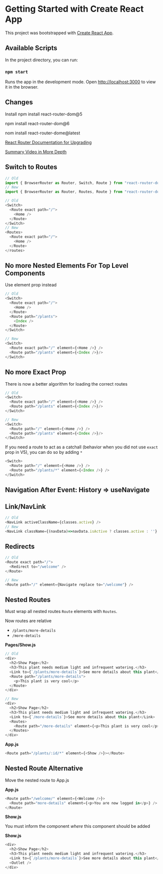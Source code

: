 # Getting Started with Create React App

This project was bootstrapped with [Create React App](https://github.com/facebook/create-react-app).

## Available Scripts

In the project directory, you can run:

### `npm start`

Runs the app in the development mode.
Open [http://localhost:3000](http://localhost:3000) to view it in the browser.

## Changes

Install npm install react-router-dom@5

npm install react-router-dom@6

nom install react-router-dome@latest

[React Router Documentation for Upgrading](https://reactrouter.com/docs/en/v6/upgrading/v5)

[Summary Video in More Depth](https://www.youtube.com/watch?v=zEQiNFAwDGo)

## Switch to Routes

```js
// Old
import { BrowserRouter as Router, Switch, Route } from "react-router-dom";
// New
import { BrowserRouter as Router, Routes, Route } from "react-router-dom";
```

```js
// Old
<Switch>
  <Route exact path="/">
    <Home />
  </Route>
</Switch>
// New
<Routes>
  <Route exact path="/">
    <Home />
  </Route>
</routes>
```

## No more Nested Elements For Top Level Components

Use element prop instead

```js
// Old
<Switch>
  <Route exact path="/">
    <Home />
  </Route>
  <Route path="/plants">
    <Index />
  </Route>
</Switch>

// New
<Switch>
  <Route exact path="/" element={<Home />} />
  <Route path="/plants" element={<Index />}/>
</Switch>
```

## No more Exact Prop

There is now a better algorithm for loading the correct routes

```js
// Old
<Switch>
  <Route exact path="/" element={<Home />} />
  <Route path="/plants" element={<Index />}/>
</Switch>

// New
<Switch>
  <Route path="/" element={<Home />} />
  <Route path="/plants" element={<Index />}/>
</Switch>
```

If you need a route to act as a catchall (behavior when you did not use `exact` prop in V5), you can do so by adding `*`

```js
<Switch>
  <Route path="/" element={<Home />} />
  <Route path="/plants/*" element={<Index />} />
</Switch>
```

## Navigation After Event: History => useNavigate

## Link/NavLink

```js
// Old
<NavLink activeClassName={classes.active} />
// New
<NavLink className={(navData)=>navData.isActive ? classes.active : ''} />
```

## Redirects

```js
// Old
<Route exact path="/">
  <Redirect to="/welcome" />
</Route>

// New
<Route path="/" element={Navigate replace to="/welcome"} />

```

## Nested Routes

Must wrap all nested routes `Route` elements with `Routes`.

Now routes are relative

- `/plants/more-details`
- `/more-details`

**Pages/Show.js**

```js
// Old
<div>
  <h2>Show Page</h2>
  <h3>This plant needs medium light and infrequent watering.</h3>
  <Link to={`/plants/more-details`}>See more details about this plant</Link>
  <Route path="/plants/more-details">
    <p>This plant is very cool</p>
  </Route>
</div>

// New
<div>
  <h2>Show Page</h2>
  <h3>This plant needs medium light and infrequent watering.</h3>
  <Link to={`/more-details`}>See more details about this plant</Link>
  <Routes>
    <Route path="/more-details" element={<p>This plant is very cool</p>} />
  </Routes>
</div>
```

**App.js**

```js
<Route path="/plants/:id/*" element={<Show />}></Route>
```

## Nested Route Alternative

Move the nested route to App.js

**App.js**

```js
<Route path="/welcome/" element={<Welcome />}>
  <Route path="more-details" element={<p>You are now logged in</p>} />
</Route>
```

**Show.js**

You must inform the component _where_ this component should be added

**Show.js**

<Outlet />

```js
<div>
  <h2>Show Page</h2>
  <h3>This plant needs medium light and infrequent watering.</h3>
  <Link to={`/plants/more-details`}>See more details about this plant</Link>
  <Outlet />
</div>
```
